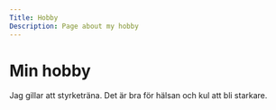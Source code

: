```yaml
---
Title: Hobby
Description: Page about my hobby
---
```


Min hobby
==================

Jag gillar att styrketräna. Det är bra för hälsan och kul att bli starkare.
